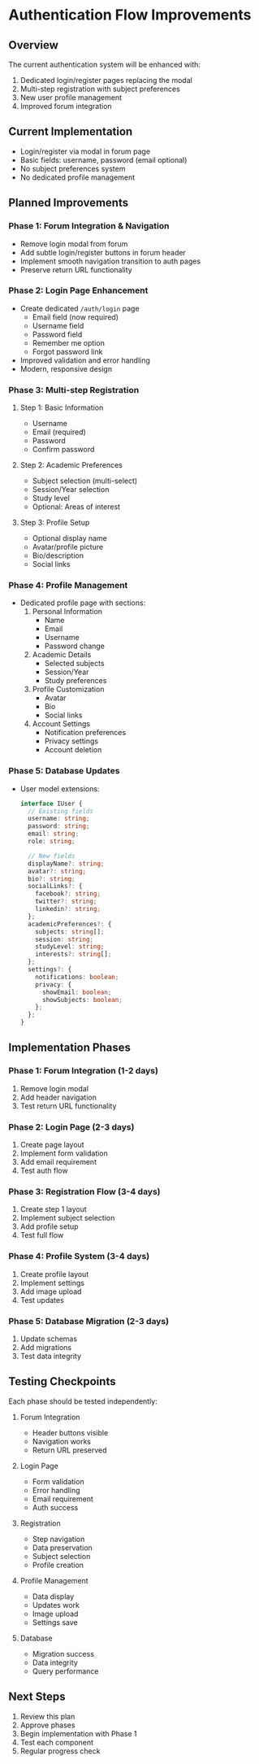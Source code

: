 # Authentication Flow Improvements

## Overview

The current authentication system will be enhanced with:

1. Dedicated login/register pages replacing the modal
2. Multi-step registration with subject preferences
3. New user profile management
4. Improved forum integration

## Current Implementation

- Login/register via modal in forum page
- Basic fields: username, password (email optional)
- No subject preferences system
- No dedicated profile management

## Planned Improvements

### Phase 1: Forum Integration & Navigation

- Remove login modal from forum
- Add subtle login/register buttons in forum header
- Implement smooth navigation transition to auth pages
- Preserve return URL functionality

### Phase 2: Login Page Enhancement

- Create dedicated `/auth/login` page
  - Email field (now required)
  - Username field
  - Password field
  - Remember me option
  - Forgot password link
- Improved validation and error handling
- Modern, responsive design

### Phase 3: Multi-step Registration

1. Step 1: Basic Information

   - Username
   - Email (required)
   - Password
   - Confirm password

2. Step 2: Academic Preferences

   - Subject selection (multi-select)
   - Session/Year selection
   - Study level
   - Optional: Areas of interest

3. Step 3: Profile Setup
   - Optional display name
   - Avatar/profile picture
   - Bio/description
   - Social links

### Phase 4: Profile Management

- Dedicated profile page with sections:
  1. Personal Information
     - Name
     - Email
     - Username
     - Password change
  2. Academic Details
     - Selected subjects
     - Session/Year
     - Study preferences
  3. Profile Customization
     - Avatar
     - Bio
     - Social links
  4. Account Settings
     - Notification preferences
     - Privacy settings
     - Account deletion

### Phase 5: Database Updates

- User model extensions:
  ```typescript
  interface IUser {
    // Existing fields
    username: string;
    password: string;
    email: string;
    role: string;

    // New fields
    displayName?: string;
    avatar?: string;
    bio?: string;
    socialLinks?: {
      facebook?: string;
      twitter?: string;
      linkedin?: string;
    };
    academicPreferences?: {
      subjects: string[];
      session: string;
      studyLevel: string;
      interests?: string[];
    };
    settings?: {
      notifications: boolean;
      privacy: {
        showEmail: boolean;
        showSubjects: boolean;
      };
    };
  }
  ```

## Implementation Phases

### Phase 1: Forum Integration (1-2 days)

1. Remove login modal
2. Add header navigation
3. Test return URL functionality

### Phase 2: Login Page (2-3 days)

1. Create page layout
2. Implement form validation
3. Add email requirement
4. Test auth flow

### Phase 3: Registration Flow (3-4 days)

1. Create step 1 layout
2. Implement subject selection
3. Add profile setup
4. Test full flow

### Phase 4: Profile System (3-4 days)

1. Create profile layout
2. Implement settings
3. Add image upload
4. Test updates

### Phase 5: Database Migration (2-3 days)

1. Update schemas
2. Add migrations
3. Test data integrity

## Testing Checkpoints

Each phase should be tested independently:

1. Forum Integration

   - Header buttons visible
   - Navigation works
   - Return URL preserved

2. Login Page

   - Form validation
   - Error handling
   - Email requirement
   - Auth success

3. Registration

   - Step navigation
   - Data preservation
   - Subject selection
   - Profile creation

4. Profile Management

   - Data display
   - Updates work
   - Image upload
   - Settings save

5. Database
   - Migration success
   - Data integrity
   - Query performance

## Next Steps

1. Review this plan
2. Approve phases
3. Begin implementation with Phase 1
4. Test each component
5. Regular progress check
